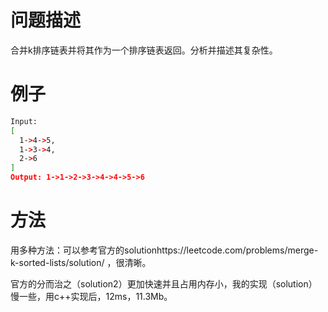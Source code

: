 # 问题描述
合并k排序链表并将其作为一个排序链表返回。分析并描述其复杂性。

# 例子
```bash
Input:
[
  1->4->5,
  1->3->4,
  2->6
]
Output: 1->1->2->3->4->4->5->6
```

# 方法
用多种方法：可以参考官方的solutionhttps://leetcode.com/problems/merge-k-sorted-lists/solution/ ，很清晰。

官方的分而治之（solution2）更加快速并且占用内存小，我的实现（solution）慢一些，用c++实现后，12ms，11.3Mb。